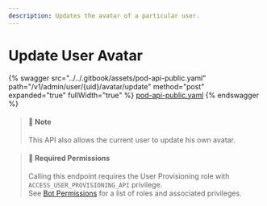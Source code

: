 ```yaml
---
description: Updates the avatar of a particular user.
---
```


# Update User Avatar

{% swagger src="../../.gitbook/assets/pod-api-public.yaml" path="/v1/admin/user/{uid}/avatar/update" method="post" expanded="true" fullWidth="true" %}
[pod-api-public.yaml](../../.gitbook/assets/pod-api-public.yaml)
{% endswagger %}

> #### 📘 Note
>
> This API also allows the current user to update his own avatar.

> #### 🚧 Required Permissions
>
> Calling this endpoint requires the User Provisioning role with `ACCESS_USER_PROVISIONING_API` privilege.\
> See [Bot Permissions](https://docs.developers.symphony.com/building-bots-on-symphony/configuration/bot-permissions) for a list of roles and associated privileges.
